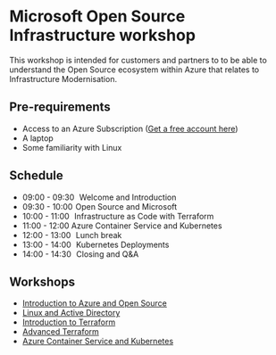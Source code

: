 # Microsoft Open Source Infrastructure workshop

This workshop is intended for customers and partners to to be able to understand the Open Source ecosystem within Azure that relates to Infrastructure Modernisation.

## Pre-requirements
* Access to an Azure Subscription ([Get a free account here](https://azure.microsoft.com/en-gb/free/))
* A laptop
* Some familiarity with Linux

## Schedule
* 09:00 - 09:30   Welcome and Introduction 
* 09:30 - 10:00  Open Source and Microsoft 
* 10:00 - 11:00   Infrastructure as Code with Terraform
* 11:00 - 12:00  Azure Container Service and Kubernetes
* 12:00 - 13:00   Lunch break 
* 13:00 - 14:00   Kubernetes Deployments
* 14:00 - 14:30   Closing and Q&A

## Workshops

* [Introduction to Azure and Open Source](https://github.com/justindavies/OSSCIWorkshop/blob/master/Intro/README.md)
* [Linux and Active Directory](https://github.com/justindavies/OSSCIWorkshop/blob/master/ADIntegration/README.md)
* [Introduction to Terraform](https://github.com/justindavies/OSSCIWorkshop/blob/master/Terraform/README.md)
* [Advanced Terraform](https://github.com/justindavies/TerraformOnAzure/blob/master/README.md)
* [Azure Container Service and Kubernetes](https://github.com/justindavies/OSSCIWorkshop/blob/master/ACSandKubernetes/README.md)
